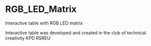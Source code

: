 # RGB_LED_Matrix
Interactive table with RGB LED matrix

Interactive table was developed and created
in the club of technical creativity KPD RSREU
